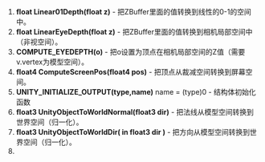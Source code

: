 1. **float Linear01Depth(float z)** - 把ZBuffer里面的值转换到线性的0-1的空间中。
2. **float LinearEyeDepth(float z)** - 把ZBuffer里面的值转换到相机局部空间中（非视空间）。
3. **COMPUTE_EYEDEPTH(o)** - 把o设置为顶点在相机局部空间的Z值（需要v.vertex为模型空间）。
4. **float4 ComputeScreenPos(float4 pos)** - 把顶点从裁减空间转换到屏幕空间。
5. **UNITY_INITIALIZE_OUTPUT(type,name)** name = (type)0 - 结构体初始化函数
6. **float3 UnityObjectToWorldNormal(float3 dir)** - 把法线从模型空间转换到世界空间（归一化）。
7. **float3 UnityObjectToWorldDir( in float3 dir )** - 把方向从模型空间转换到世界空间（归一化）。
8. 

